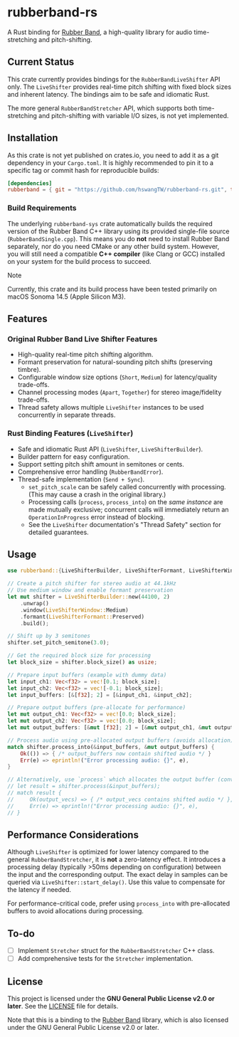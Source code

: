 # rubberband-rs

A Rust binding for [Rubber Band](https://breakfastquay.com/rubberband/), a high-quality library for audio time-stretching and pitch-shifting.

## Current Status

This crate currently provides bindings for the `RubberBandLiveShifter` API only. The `LiveShifter` provides real-time pitch shifting with fixed block sizes and inherent latency. The bindings aim to be safe and idiomatic Rust.

The more general `RubberBandStretcher` API, which supports both time-stretching and pitch-shifting with variable I/O sizes, is not yet implemented.

## Installation

As this crate is not yet published on crates.io, you need to add it as a git dependency in your `Cargo.toml`. It is highly recommended to pin it to a specific tag or commit hash for reproducible builds:

```toml
[dependencies]
rubberband = { git = "https://github.com/hswangTW/rubberband-rs.git", tag = "v0.2.0" }
```

### Build Requirements

The underlying `rubberband-sys` crate automatically builds the required version of the Rubber Band C++ library using its provided single-file source (`RubberBandSingle.cpp`). This means you do **not** need to install Rubber Band separately, nor do you need CMake or any other build system. However, you will still need a compatible **C++ compiler** (like Clang or GCC) installed on your system for the build process to succeed.

> [!NOTE]
>
> Currently, this crate and its build process have been tested primarily on macOS Sonoma 14.5 (Apple Silicon M3).

## Features

### Original Rubber Band Live Shifter Features

- High-quality real-time pitch shifting algorithm.
- Formant preservation for natural-sounding pitch shifts (preserving timbre).
- Configurable window size options (`Short`, `Medium`) for latency/quality trade-offs.
- Channel processing modes (`Apart`, `Together`) for stereo image/fidelity trade-offs.
- Thread safety allows multiple `LiveShifter` instances to be used concurrently in separate threads.

### Rust Binding Features (`LiveShifter`)

- Safe and idiomatic Rust API (`LiveShifter`, `LiveShifterBuilder`).
- Builder pattern for easy configuration.
- Support setting pitch shift amount in semitones or cents.
- Comprehensive error handling (`RubberBandError`).
- Thread-safe implementation (`Send + Sync`).
  - `set_pitch_scale` can be safely called concurrently with processing. (This may cause a crash in the original library.)
  - Processing calls (`process`, `process_into`) on the *same instance* are made mutually exclusive; concurrent calls will immediately return an `OperationInProgress` error instead of blocking.
  - See the `LiveShifter` documentation's "Thread Safety" section for detailed guarantees.

## Usage

```rust
use rubberband::{LiveShifterBuilder, LiveShifterFormant, LiveShifterWindow};

// Create a pitch shifter for stereo audio at 44.1kHz
// Use medium window and enable formant preservation
let mut shifter = LiveShifterBuilder::new(44100, 2)
    .unwrap()
    .window(LiveShifterWindow::Medium)
    .formant(LiveShifterFormant::Preserved)
    .build();

// Shift up by 3 semitones
shifter.set_pitch_semitone(3.0);

// Get the required block size for processing
let block_size = shifter.block_size() as usize;

// Prepare input buffers (example with dummy data)
let input_ch1: Vec<f32> = vec![0.1; block_size];
let input_ch2: Vec<f32> = vec![-0.1; block_size];
let input_buffers: [&[f32]; 2] = [&input_ch1, &input_ch2];

// Prepare output buffers (pre-allocate for performance)
let mut output_ch1: Vec<f32> = vec![0.0; block_size];
let mut output_ch2: Vec<f32> = vec![0.0; block_size];
let mut output_buffers: [&mut [f32]; 2] = [&mut output_ch1, &mut output_ch2];

// Process audio using pre-allocated output buffers (avoids allocation)
match shifter.process_into(&input_buffers, &mut output_buffers) {
    Ok(()) => { /* output_buffers now contain shifted audio */ }
    Err(e) => eprintln!("Error processing audio: {}", e),
}

// Alternatively, use `process` which allocates the output buffer (convenient but less performant)
// let result = shifter.process(&input_buffers);
// match result {
//     Ok(output_vecs) => { /* output_vecs contains shifted audio */ },
//     Err(e) => eprintln!("Error processing audio: {}", e),
// }
```

## Performance Considerations

Although `LiveShifter` is optimized for lower latency compared to the general `RubberBandStretcher`, it is **not** a zero-latency effect. It introduces a processing delay (typically >50ms depending on configuration) between the input and the corresponding output. The exact delay in samples can be queried via `LiveShifter::start_delay()`. Use this value to compensate for the latency if needed.

For performance-critical code, prefer using `process_into` with pre-allocated buffers to avoid allocations during processing.

## To-do

- [ ] Implement `Stretcher` struct for the `RubberBandStretcher` C++ class.
- [ ] Add comprehensive tests for the `Stretcher` implementation.

## License

This project is licensed under the **GNU General Public License v2.0 or later**. See the [LICENSE](LICENSE) file for details.

Note that this is a binding to the [Rubber Band](https://breakfastquay.com/rubberband/) library, which is also licensed under the GNU General Public License v2.0 or later.